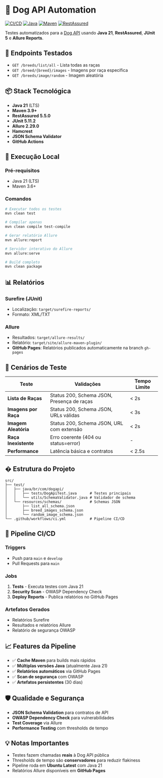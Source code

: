 # 🐶 Dog API Automation

[![CI/CD](https://github.com/SEU_USUARIO/dog-api-automation/actions/workflows/ci.yml/badge.svg)](https://github.com/SEU_USUARIO/dog-api-automation/actions/workflows/ci.yml)
[![Java](https://img.shields.io/badge/Java-21-orange.svg)](https://openjdk.org/projects/jdk/21/)
[![Maven](https://img.shields.io/badge/Maven-3.9+-blue.svg)](https://maven.apache.org/)
[![RestAssured](https://img.shields.io/badge/RestAssured-5.5.0-green.svg)](https://rest-assured.io/)

Testes automatizados para a [Dog API](https://dog.ceo/dog-api/documentation) usando **Java 21**, **RestAssured**, **JUnit 5** e **Allure Reports**.

## 🎯 Endpoints Testados
- `GET /breeds/list/all` - Lista todas as raças
- `GET /breed/{breed}/images` - Imagens por raça específica  
- `GET /breeds/image/random` - Imagem aleatória

## 📦 Stack Tecnológica
- **Java 21** (LTS)
- **Maven 3.9+**
- **RestAssured 5.5.0**
- **JUnit 5.11.2** 
- **Allure 2.29.0**
- **Hamcrest**
- **JSON Schema Validator**
- **GitHub Actions**

## 🚀 Execução Local

### Pré-requisitos
- Java 21 (LTS)
- Maven 3.6+

### Comandos
```bash
# Executar todos os testes
mvn clean test

# Compilar apenas
mvn clean compile test-compile

# Gerar relatório Allure
mvn allure:report

# Servidor interativo do Allure
mvn allure:serve

# Build completo
mvn clean package
```

## 📊 Relatórios

### Surefire (JUnit)
- Localização: `target/surefire-reports/`
- Formato: XML/TXT

### Allure
- Resultados: `target/allure-results/`
- Relatório: `target/site/allure-maven-plugin/`
- **GitHub Pages**: Relatórios publicados automaticamente na branch `gh-pages`

## 🧪 Cenários de Teste

| Teste | Validações | Tempo Limite |
|-------|------------|--------------|
| **Lista de Raças** | Status 200, Schema JSON, Presença de raças | < 2s |
| **Imagens por Raça** | Status 200, Schema JSON, URLs válidas | < 3s |
| **Imagem Aleatória** | Status 200, Schema JSON, URL com extensão | < 2s |
| **Raça Inexistente** | Erro coerente (404 ou status=error) | - |
| **Performance** | Latência básica e contratos | < 2.5s |

## � Estrutura do Projeto
```
src/
├── test/
│   ├── java/br/com/dogapi/
│   │   ├── tests/DogApiTest.java      # Testes principais
│   │   └── utils/SchemaValidator.java # Validador de schema
│   └── resources/schemas/             # Schemas JSON
│       ├── list_all_schema.json
│       ├── breed_images_schema.json
│       └── random_image_schema.json
└── .github/workflows/ci.yml           # Pipeline CI/CD
```

## 🔄 Pipeline CI/CD

### Triggers
- Push para `main` e `develop`
- Pull Requests para `main`

### Jobs
1. **Tests** - Executa testes com Java 21
2. **Security Scan** - OWASP Dependency Check
3. **Deploy Reports** - Publica relatórios no GitHub Pages

### Artefatos Gerados
- Relatórios Surefire
- Resultados e relatórios Allure
- Relatório de segurança OWASP

## 📈 Features da Pipeline

- ✅ **Cache Maven** para builds mais rápidos
- ✅ **Múltiplas versões Java** (atualmente Java 21)
- ✅ **Relatórios automáticos** via GitHub Pages
- ✅ **Scan de segurança** com OWASP
- ✅ **Artefatos persistentes** (30 dias)

## 🛡️ Qualidade e Segurança

- **JSON Schema Validation** para contratos de API
- **OWASP Dependency Check** para vulnerabilidades
- **Test Coverage** via Allure
- **Performance Testing** com thresholds de tempo

## 💡 Notas Importantes

- Testes fazem chamadas **reais** à Dog API pública
- Thresholds de tempo são **conservadores** para reduzir flakiness
- Pipeline roda em **Ubuntu Latest** com Java 21
- Relatórios Allure disponíveis em **GitHub Pages**